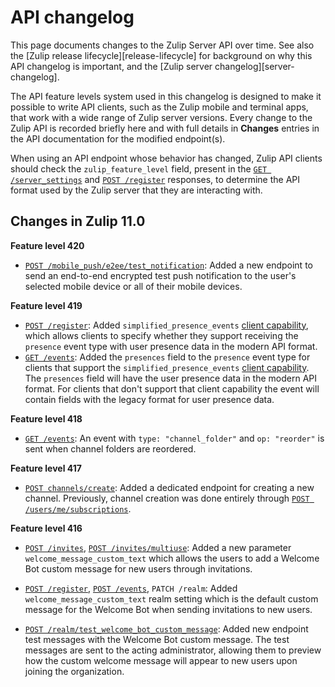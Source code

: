 # API changelog

This page documents changes to the Zulip Server API over time. See
also the [Zulip release lifecycle][release-lifecycle] for background
on why this API changelog is important, and the [Zulip server
changelog][server-changelog].

The API feature levels system used in this changelog is designed to
make it possible to write API clients, such as the Zulip mobile and
terminal apps, that work with a wide range of Zulip server
versions. Every change to the Zulip API is recorded briefly here and
with full details in **Changes** entries in the API documentation for
the modified endpoint(s).

When using an API endpoint whose behavior has changed, Zulip API
clients should check the `zulip_feature_level` field, present in the
[`GET /server_settings`](/api/get-server-settings) and [`POST
/register`](/api/register-queue) responses, to determine the API
format used by the Zulip server that they are interacting with.

## Changes in Zulip 11.0

**Feature level 420**

* [`POST /mobile_push/e2ee/test_notification`](/api/e2ee-test-notify):
  Added a new endpoint to send an end-to-end encrypted test push notification
  to the user's selected mobile device or all of their mobile devices.

**Feature level 419**

* [`POST /register`](/api/register-queue): Added `simplified_presence_events`
  [client capability](/api/register-queue#parameter-client_capabilities),
  which allows clients to specify whether they support receiving the
  `presence` event type with user presence data in the modern API format.
* [`GET /events`](/api/get-events): Added the `presences` field to the
  `presence` event type for clients that support the `simplified_presence_events`
  [client capability](/api/register-queue#parameter-client_capabilities).
  The `presences` field will have the user presence data in the modern
  API format. For clients that don't support that client capability the
  event will contain fields with the legacy format for user presence data.

**Feature level 418**

* [`GET /events`](/api/get-events): An event with `type: "channel_folder"`
  and `op: "reorder"` is sent when channel folders are reordered.

**Feature level 417**

* [`POST channels/create`](/api/create-channel): Added a dedicated
  endpoint for creating a new channel. Previously, channel creation
  was done entirely through
  [`POST /users/me/subscriptions`](/api/subscribe).

**Feature level 416**

* [`POST /invites`](/api/send-invites), [`POST
  /invites/multiuse`](/api/create-invite-link): Added a new parameter
  `welcome_message_custom_text` which allows the users to add a
  Welcome Bot custom message for new users through invitations.

* [`POST /register`](/api/register-queue), [`POST /events`](/api/get-events),
  `PATCH /realm`: Added `welcome_message_custom_text` realm setting which is the
  default custom message for the Welcome Bot when sending invitations to new users.

* [`POST /realm/test_welcome_bot_custom_message`](/api/test-welcome-bot-custom-message):
  Added new endpoint test messages with the Welcome Bot custom message. The test
  messages are sent to the acting administrator, allowing them to preview how the
  custom welcome message will appear to new users upon joining the organization.